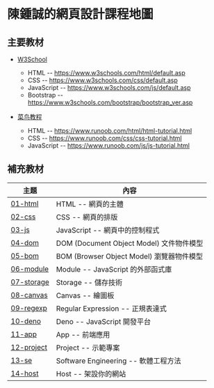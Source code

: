 # 陳鍾誠的網頁設計課程地圖

## 主要教材

* [W3School](https://www.w3schools.com/)
    * HTML -- https://www.w3schools.com/html/default.asp
    * CSS -- https://www.w3schools.com/css/default.asp
    * JavaScript -- https://www.w3schools.com/js/default.asp
    * Bootstrap -- https://www.w3schools.com/bootstrap/bootstrap_ver.asp

* [菜鸟教程](https://www.runoob.com/)
    * HTML -- https://www.runoob.com/html/html-tutorial.html
    * CSS -- https://www.runoob.com/css/css-tutorial.html
    * JavaScript -- https://www.runoob.com/js/js-tutorial.html

## 補充教材

主題                     | 內容
-------------------------|--------------------------------------------
[01-html](01-html/)       | HTML -- 網頁的主體
[02-css](02-css/)         | CSS -- 網頁的排版 
[03-js](03-js/)           | JavaScript -- 網頁中的控制程式
[04-dom](04-dom/)         | DOM (Document Object Model) 文件物件模型
[05-bom](05-bom/)          | BOM (Browser Object Model) 瀏覽器物件模型
[06-module](06-module/)   | Module -- JavaScript 的外部函式庫
[07-storage](07-storage/) | Storage -- 儲存技術
[08-canvas](08-canvas/)   | Canvas -- 繪圖板
[09-regexp](09-regexp/)   | Regular Expression -- 正規表達式
[10-deno](10-deno/)       | Deno -- JavaScript 開發平台
[11-app](11-app/)         | App -- 前端應用
[12-project](12-project/) | Project -- 示範專案
[13-se](13-se/)           | Software Engineering -- 軟體工程方法
[14-host](14-host/)       | Host -- 架設你的網站

